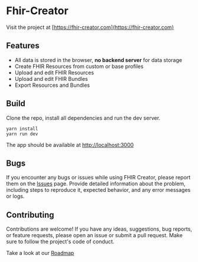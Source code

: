 # Fhir-Creator

Visit the project at [https://fhir-creator.com](https://fhir-creator.com)

## Features

- All data is stored in the browser, **no backend server** for data storage
- Create FHIR Resources from custom or base profiles
- Upload and edit FHIR Resources
- Upload and edit FHIR Bundles
- Export Resources and Bundles

## Build

Clone the repo, install all dependencies and run the dev server.

```
yarn install
yarn run dev
```

The app should be available at [http://localhost:3000](http://localhost:3000)

## Bugs

If you encounter any bugs or issues while using FHIR Creator, please report them on the [Issues](https://github.com/trostalski/fhir-creator/issues) page. Provide detailed information about the problem, including steps to reproduce it, expected behavior, and any error messages or logs.

## Contributing

Contributions are welcome! If you have any ideas, suggestions, bug reports, or feature requests, please open an issue or submit a pull request. Make sure to follow the project's code of conduct.

Take a look at our [Roadmap](./Roadmap.md)
